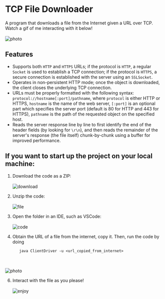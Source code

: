 # TCP File Downloader

A program that downloads a file from the Internet given a URL over TCP. Watch a gif of me interacting with it below!
<br></br>
![photo](https://github.com/prempreetbrar/TCPFileDownloader/assets/89614923/d2f1487f-fdbe-4837-9ac3-bb249496ef39)
&nbsp;

## Features
- Supports both `HTTP` and `HTTPS` URLs; if the protocol is `HTTP`, a regular `Socket` is used to establish a TCP connection; if the protocol is `HTTPS`,
  a secure connection is established with the server using an `SSLSocket`. 
- Operates in non-persistent HTTP mode; once the object is downloaded, the client closes the underlying TCP connection.
- URLs must be properly formatted with the following syntax: `protocol://hostname[:port]/pathname`, where `protocol` is either HTTP or HTTPS,
  `hostname` is the name of the web server, `[:port]` is an optional part which specifies the server port (default is 80 for HTTP and 443 for HTTPS),
  `pathname` is the path of the requested object on the specified host.
- Reads the server response line by line to first identify the end of the header fields (by looking for `\r\n`), and then reads the
  remainder of the server's response (the file itself) chunk-by-chunk using a buffer for improved performance. 

## If you want to start up the project on your local machine:
1. Download the code as a ZIP:
<br></br>
![download](https://github.com/prempreetbrar/TCPFileDownloader/assets/89614923/9fb50273-25c4-45e9-8f30-a388c3cd38cb)
&nbsp;

3. Unzip the code:
<br></br>
![file](https://github.com/prempreetbrar/TCPFileDownloader/assets/89614923/15238822-a37f-43e0-89f5-709719d7f99b)
&nbsp;

4. Open the folder in an IDE, such as VSCode:
<br></br>
![code](https://github.com/prempreetbrar/TCPFileDownloader/assets/89614923/8eeffe74-0bb9-49f9-8e5f-45dbc5af300a)
&nbsp;

5. Obtain the URL of a file from the internet, copy it. Then, run the code by doing
   ```javac *.java
      java ClientDriver -u <url_copied_from_internet>
   ```
<br></br>
  ![photo](https://github.com/prempreetbrar/TCPFileDownloader/assets/89614923/c03f34ad-558d-4665-af01-2a1f7befaa20)
&nbsp;

6. Interact with the file as you please!
<br></br>
![enjoy](https://github.com/prempreetbrar/TCPFileDownloader/assets/89614923/7641c504-2615-41f5-97c1-bf97e5fbaf86)

